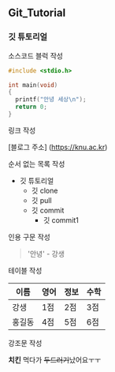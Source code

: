 ## Git_Tutorial
### 깃 튜토리얼

소스코드 블럭 작성
```c
#include <stdio.h>

int main(void)
{
  printf("안녕 세상\n");
  return 0;
}
```

링크 작성

[블로그 주소] (https://knu.ac.kr)

순서 없는 목록 작성

* 깃 튜토리얼
  * 깃 clone
  * 깃 pull
  * 깃 commit
    * 깃 commit1
    
인용 구문 작성

> '안녕' - 강생

테이블 작성

이름|영어|정보|수학
---|---|---|---
강생|1점|2점|3점
홍길동|4점|5점|6점

강조문 작성

**치킨** 먹다가 ~~두드러기~~났어요ㅜㅜ

